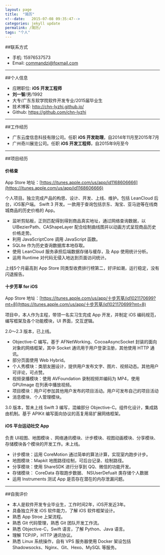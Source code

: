 ```yaml
---
layout: page
title:  "简历"
<!--date:   2015-07-08 09:35:47-->
categories: jekyll update
permalink: /简历/
tags: "个人"
---
```



##联系方式
- 手机: 15976537573
- Email: commandzi@foxmail.com

--------

##个人信息
- 应聘职位: **iOS 开发工程师**
- **刘一智**/男/1992
- 大专/广东东软学院软件开发专业/2015届毕业生
- 技术博客: <http://chn-lyzhi.github.io/>
- Github: <https://github.com/chn-lyzhi>

--------

##工作经历

- 广东云度信息科技有限公司。任职 **iOS 开发助理**，自2014年11月至2015年7月
- 广州奇川展览公司。任职 **iOS 开发工程师**，自2015年9月至今

--------

##项目经历

#### **价格查**

App Store 地址：[https://itunes.apple.com/us/app/id1168606666](https://itunes.apple.com/us/app/id1168606666)

个人项目。独立完成产品的构思、设计、开发、上线、维护。包括 LeanCloud 后台，iOS客户端。
Swift 3 开发。一款用于查询包括京东、淘宝、亚马逊等在线商城商品的历史价格的 App。

- 监听剪贴板，正则匹配得到得到商品真实地址，通过网络查询数据，以 UIBezierPath、CAShapeLayer 配合绘制曲线图并以动画方式呈现商品历史价格走势。
- 利用 JavaScriptCore 调用 JavaScript 函数。
- SQLite 作为历史查询数据库本地存取。
- 使用 LeanCloud 服务承担后端数据存储与缓存，及 App 使用统计分析。
- 运用 Runtime 对代码无侵入地达到页面访问统计。

上线5个月最高到 App Store 同类型收费排行榜第二，好评如潮，运行稳定，没有闪退报告。

#### **十步芳草 for iOS**

App Store 地址：[https://itunes.apple.com/us/app/十步芳草/id1021170699?mt=8](https://itunes.apple.com/us/app/十步芳草/id1021170699?mt=8)

项目中，本人作为主程，带领一名实习生完成 App 开发，并制定 iOS 编码规范，编写框架及各个功能模块，UI 界面，交互逻辑。

2.0～2.3 版本，已上线。

- Objective-C 编写。基于 AFNetWorking、CocoaAsyncSocket 封装的面向对象的网络框架，其中 Socket 通讯用于用户登录注册，其他使用 HTTP 通讯。
- 部分页面使用 Web Hybrid。
- 个人秀模块：类朋友圈设计，提供用户发布文字、图片、视频动态。其他用户可评论，可点赞。
- 视频录播模块：使用 AVFoundation 录制视频并编码为 MP4，使用 GPUImage 在列表中播放视频。
- 项目模块：用户可参加其他用户发布的项目活动。用户可发布自己的项目活动
- 消息模块、个人管理模块。

3.0 版本，暂未上线
Swift 3 编写，混编部分 Objective-C。组件化设计，集成路由机制。基于 APIKit 编写面向协议的高复用易扩展网络框架。

#### **iOS 平台运动社交 App**

负责 UI视图、地图模块 、网络通讯模块、计步模块、视图动画模块、分享模块、存储模块各个模块的开发工作。未上线。

- 计步模块：运用 CoreMotion 通过简单的算法计算，实现室内跑步计步。
- 地图模块：Mapkit 地图路径绘制，可后台记录、绘制路径。
- 分享模块：使用 ShareSDK 进行分享到 QQ、微信的功能开发。
- 存储模块： CoreData 存取跑步数据、 NSUserDefualt 类存储个人数据
- 运用 Instruments 测试 App 是否存在潜在的内存泄漏问题。

----------

##自我评价

- 本人是软件开发专业毕业生，工作时间2年，iOS开发近3年。
- 具备独立开发 iOS 软件能力，了解 iOS 软件框架设计。
- 熟悉 App Stroe 上架流程。
- 熟悉 Git 代码管理，熟悉 Git 团队开发工作流。
- 熟悉 Objective-C，Swift 语言，了解 Python、Java 语言。
- 理解 TCP/IP，HTTP 通讯协议。
- 熟悉 Linux 系统操作，自有 VPS 服务器使用 Docker 架设包括 Shadowsocks、Nginx、Git、Hexo、MySQL 等服务。


